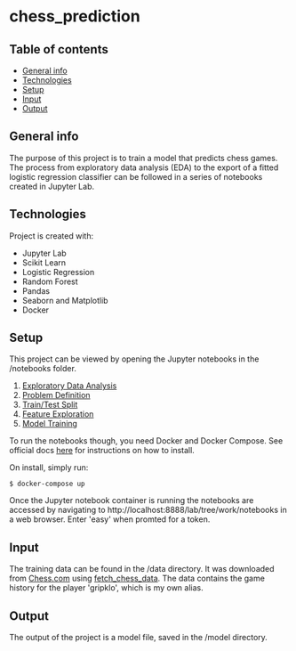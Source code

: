 # chess_prediction

## Table of contents
* [General info](#general-info)
* [Technologies](#technologies)
* [Setup](#setup)
* [Input](#input)
* [Output](#output)

## General info
The purpose of this project is to train a model that predicts chess games. The process from exploratory data analysis (EDA) to the export of a fitted logistic regression classifier can be followed in a series of notebooks created in Jupyter Lab.

## Technologies
Project is created with:
* Jupyter Lab
* Scikit Learn
* Logistic Regression
* Random Forest
* Pandas
* Seaborn and Matplotlib
* Docker

## Setup
This project can be viewed by opening the Jupyter notebooks in the /notebooks folder.
1. [Exploratory Data Analysis](https://github.com/erikgrip/chess_prediction/blob/main/notebooks/1_exploratory_data_analysis.ipynb)
2. [Problem Definition](https://github.com/erikgrip/chess_prediction/blob/main/notebooks/2_problem_definition.ipynb)
3. [Train/Test Split](https://github.com/erikgrip/chess_prediction/blob/main/notebooks/3_train_test_split.ipynb)
4. [Feature Exploration](https://github.com/erikgrip/chess_prediction/blob/main/notebooks/4_feature_exploration.ipynb)
5. [Model Training](https://github.com/erikgrip/chess_prediction/blob/main/notebooks/5_model_training.ipynb)

To run the notebooks though, you need Docker and Docker Compose. See official docs [here](https://docs.docker.com/compose/install/) for instructions on how to install.

On install, simply run:
```
$ docker-compose up
```
Once the Jupyter notebook container is running the notebooks are accessed by navigating to http://localhost:8888/lab/tree/work/notebooks in a web browser. Enter 'easy' when promted for a token.

## Input
The training data can be found in the /data directory. It was downloaded from [Chess.com](https://www.chess.com) using [fetch_chess_data](https://erikgrip.github.io/fetch_chess_data/).
The data contains the game history for the player 'gripklo', which is my own alias.

## Output
The output of the project is a model file, saved in the /model directory.
